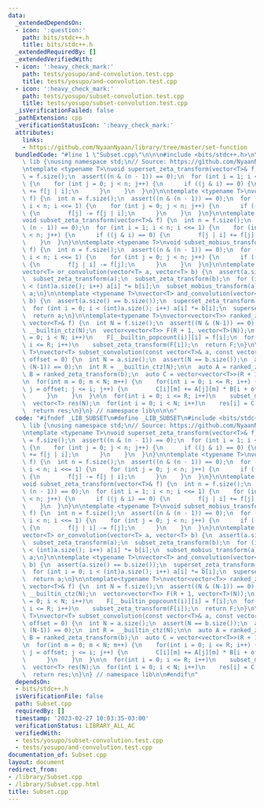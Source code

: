 ```yaml
---
data:
  _extendedDependsOn:
  - icon: ':question:'
    path: bits/stdc++.h
    title: bits/stdc++.h
  _extendedRequiredBy: []
  _extendedVerifiedWith:
  - icon: ':heavy_check_mark:'
    path: tests/yosupo/and-convolution.test.cpp
    title: tests/yosupo/and-convolution.test.cpp
  - icon: ':heavy_check_mark:'
    path: tests/yosupo/subset-convolution.test.cpp
    title: tests/yosupo/subset-convolution.test.cpp
  _isVerificationFailed: false
  _pathExtension: cpp
  _verificationStatusIcon: ':heavy_check_mark:'
  attributes:
    links:
    - https://github.com/NyaanNyaan/library/tree/master/set-function
  bundledCode: "#line 1 \"Subset.cpp\"\n\n\n#include <bits/stdc++.h>\n\nnamespace\
    \ lib {\nusing namespace std;\n// Source: https://github.com/NyaanNyaan/library/tree/master/set-function\n\
    \ntemplate <typename T>\nvoid superset_zeta_transform(vector<T>& f) {\n  int n\
    \ = f.size();\n  assert((n & (n - 1)) == 0);\n  for (int i = 1; i < n; i <<= 1)\
    \ {\n    for (int j = 0; j < n; j++) {\n      if ((j & i) == 0) {\n        f[j]\
    \ += f[j | i];\n      }\n    }\n  }\n}\n\ntemplate <typename T>\nvoid superset_mobius_transform(vector<T>&\
    \ f) {\n  int n = f.size();\n  assert((n & (n - 1)) == 0);\n  for (int i = 1;\
    \ i < n; i <<= 1) {\n    for (int j = 0; j < n; j++) {\n      if ((j & i) == 0)\
    \ {\n        f[j] -= f[j | i];\n      }\n    }\n  }\n}\n\ntemplate <typename T>\n\
    void subset_zeta_transform(vector<T>& f) {\n  int n = f.size();\n  assert((n &\
    \ (n - 1)) == 0);\n  for (int i = 1; i < n; i <<= 1) {\n    for (int j = 0; j\
    \ < n; j++) {\n      if ((j & i) == 0) {\n        f[j | i] += f[j];\n      }\n\
    \    }\n  }\n}\n\ntemplate <typename T>\nvoid subset_mobius_transform(vector<T>&\
    \ f) {\n  int n = f.size();\n  assert((n & (n - 1)) == 0);\n  for (int i = 1;\
    \ i < n; i <<= 1) {\n    for (int j = 0; j < n; j++) {\n      if ((j & i) == 0)\
    \ {\n        f[j | i] -= f[j];\n      }\n    }\n  }\n}\n\ntemplate <typename T>\n\
    vector<T> or_convolution(vector<T> a, vector<T> b) {\n  assert(a.size() == b.size());\n\
    \  subset_zeta_transform(a);\n  subset_zeta_transform(b);\n  for (int i = 0; i\
    \ < (int)a.size(); i++) a[i] *= b[i];\n  subset_mobius_transform(a);\n  return\
    \ a;\n}\n\ntemplate <typename T>\nvector<T> and_convolution(vector<T> a, vector<T>\
    \ b) {\n  assert(a.size() == b.size());\n  superset_zeta_transform(a);\n  superset_zeta_transform(b);\n\
    \  for (int i = 0; i < (int)a.size(); i++) a[i] *= b[i];\n  superset_mobius_transform(a);\n\
    \  return a;\n}\n\ntemplate<typename T>\nvector<vector<T>> ranked_zeta_transform(const\
    \ vector<T>& f) {\n  int N = f.size();\n  assert((N & (N-1)) == 0);\n  int R =\
    \ __builtin_ctz(N);\n  vector<vector<T>> F(R + 1, vector<T>(N));\n  for(int i\
    \ = 0; i < N; i++)\n    F[__builtin_popcount(i)][i] = f[i];\n  for(int i = 0;\
    \ i <= R; i++)\n    subset_zeta_transform(F[i]);\n  return F;\n}\n\ntemplate<typename\
    \ T>\nvector<T> subset_convolution(const vector<T>& a, const vector<T>& b, int\
    \ offset = 0) {\n  int N = a.size();\n  assert(N == b.size());\n  assert((N &\
    \ (N-1)) == 0);\n  int R = __builtin_ctz(N);\n\n  auto A = ranked_zeta_transform(a),\
    \ B = ranked_zeta_transform(b);\n  auto C = vector<vector<T>>(R + 1, vector<T>(N));\n\
    \n  for(int m = 0; m < N; m++) {\n    for(int i = 0; i <= R; i++) {\n      for(int\
    \ j = offset; j <= i; j++) {\n        C[i][m] += A[j][m] * B[i + offset - j][m];\n\
    \      }\n    }\n  }\n\n  for(int i = 0; i <= R; i++)\n    subset_mobius_transform(C[i]);\n\
    \  vector<T> res(N);\n  for(int i = 0; i < N; i++)\n    res[i] = C[__builtin_popcount(i)][i];\n\
    \  return res;\n}\n} // namespace lib\n\n\n"
  code: "#ifndef _LIB_SUBSET\n#define _LIB_SUBSET\n#include <bits/stdc++.h>\n\nnamespace\
    \ lib {\nusing namespace std;\n// Source: https://github.com/NyaanNyaan/library/tree/master/set-function\n\
    \ntemplate <typename T>\nvoid superset_zeta_transform(vector<T>& f) {\n  int n\
    \ = f.size();\n  assert((n & (n - 1)) == 0);\n  for (int i = 1; i < n; i <<= 1)\
    \ {\n    for (int j = 0; j < n; j++) {\n      if ((j & i) == 0) {\n        f[j]\
    \ += f[j | i];\n      }\n    }\n  }\n}\n\ntemplate <typename T>\nvoid superset_mobius_transform(vector<T>&\
    \ f) {\n  int n = f.size();\n  assert((n & (n - 1)) == 0);\n  for (int i = 1;\
    \ i < n; i <<= 1) {\n    for (int j = 0; j < n; j++) {\n      if ((j & i) == 0)\
    \ {\n        f[j] -= f[j | i];\n      }\n    }\n  }\n}\n\ntemplate <typename T>\n\
    void subset_zeta_transform(vector<T>& f) {\n  int n = f.size();\n  assert((n &\
    \ (n - 1)) == 0);\n  for (int i = 1; i < n; i <<= 1) {\n    for (int j = 0; j\
    \ < n; j++) {\n      if ((j & i) == 0) {\n        f[j | i] += f[j];\n      }\n\
    \    }\n  }\n}\n\ntemplate <typename T>\nvoid subset_mobius_transform(vector<T>&\
    \ f) {\n  int n = f.size();\n  assert((n & (n - 1)) == 0);\n  for (int i = 1;\
    \ i < n; i <<= 1) {\n    for (int j = 0; j < n; j++) {\n      if ((j & i) == 0)\
    \ {\n        f[j | i] -= f[j];\n      }\n    }\n  }\n}\n\ntemplate <typename T>\n\
    vector<T> or_convolution(vector<T> a, vector<T> b) {\n  assert(a.size() == b.size());\n\
    \  subset_zeta_transform(a);\n  subset_zeta_transform(b);\n  for (int i = 0; i\
    \ < (int)a.size(); i++) a[i] *= b[i];\n  subset_mobius_transform(a);\n  return\
    \ a;\n}\n\ntemplate <typename T>\nvector<T> and_convolution(vector<T> a, vector<T>\
    \ b) {\n  assert(a.size() == b.size());\n  superset_zeta_transform(a);\n  superset_zeta_transform(b);\n\
    \  for (int i = 0; i < (int)a.size(); i++) a[i] *= b[i];\n  superset_mobius_transform(a);\n\
    \  return a;\n}\n\ntemplate<typename T>\nvector<vector<T>> ranked_zeta_transform(const\
    \ vector<T>& f) {\n  int N = f.size();\n  assert((N & (N-1)) == 0);\n  int R =\
    \ __builtin_ctz(N);\n  vector<vector<T>> F(R + 1, vector<T>(N));\n  for(int i\
    \ = 0; i < N; i++)\n    F[__builtin_popcount(i)][i] = f[i];\n  for(int i = 0;\
    \ i <= R; i++)\n    subset_zeta_transform(F[i]);\n  return F;\n}\n\ntemplate<typename\
    \ T>\nvector<T> subset_convolution(const vector<T>& a, const vector<T>& b, int\
    \ offset = 0) {\n  int N = a.size();\n  assert(N == b.size());\n  assert((N &\
    \ (N-1)) == 0);\n  int R = __builtin_ctz(N);\n\n  auto A = ranked_zeta_transform(a),\
    \ B = ranked_zeta_transform(b);\n  auto C = vector<vector<T>>(R + 1, vector<T>(N));\n\
    \n  for(int m = 0; m < N; m++) {\n    for(int i = 0; i <= R; i++) {\n      for(int\
    \ j = offset; j <= i; j++) {\n        C[i][m] += A[j][m] * B[i + offset - j][m];\n\
    \      }\n    }\n  }\n\n  for(int i = 0; i <= R; i++)\n    subset_mobius_transform(C[i]);\n\
    \  vector<T> res(N);\n  for(int i = 0; i < N; i++)\n    res[i] = C[__builtin_popcount(i)][i];\n\
    \  return res;\n}\n} // namespace lib\n\n#endif\n"
  dependsOn:
  - bits/stdc++.h
  isVerificationFile: false
  path: Subset.cpp
  requiredBy: []
  timestamp: '2023-02-27 10:03:35-03:00'
  verificationStatus: LIBRARY_ALL_AC
  verifiedWith:
  - tests/yosupo/subset-convolution.test.cpp
  - tests/yosupo/and-convolution.test.cpp
documentation_of: Subset.cpp
layout: document
redirect_from:
- /library/Subset.cpp
- /library/Subset.cpp.html
title: Subset.cpp
---
```

